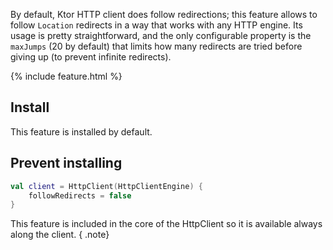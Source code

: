[//]: # (title: Redirect)
[//]: # (category: clients)
[//]: # (caption: Redirect)
[//]: # (feature: feature)
[//]: # (artifact: io.ktor)
[//]: # (class: io.ktor.client.features.HttpRedirect)
[//]: # (ktor_version_review: 1.2.0)

By default, Ktor HTTP client does follow redirections; this feature allows to follow `Location` redirects in a way that works with any HTTP engine. Its usage is pretty straightforward, and the only configurable property is the `maxJumps` (20 by default) that limits how many redirects are tried before giving up (to prevent infinite redirects).

{% include feature.html %}

## Install

This feature is installed by default.

## Prevent installing

```kotlin
val client = HttpClient(HttpClientEngine) {
    followRedirects = false
}
```

This feature is included in the core of the HttpClient so it is available always along the client.
{ .note}